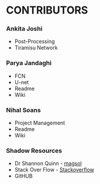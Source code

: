 # CONTRIBUTORS 

### Ankita Joshi
 - Post-Processing
 - Tiramisu Network

### Parya Jandaghi
 - FCN
 - U-net
 - Readme
 - Wiki

### Nihal Soans
- Project Management
- Readme
- Wiki

### Shadow Resources
- Dr Shannon Quinn - [magsol](https://github.com/magsol)
- Stack Over Flow - [Stackoverflow](https://stackoverflow.com/)
- GitHUB
